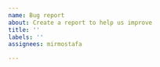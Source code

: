 ```yaml
---
name: Bug report
about: Create a report to help us improve
title: ''
labels: ''
assignees: mirmostafa

---
```



